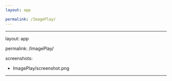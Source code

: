 ```yaml
---
layout: app

permalink: /ImagePlay/
---
```

---
layout: app

permalink: /ImagePlay/

screenshots:
  - ImagePlay/screenshot.png
---
